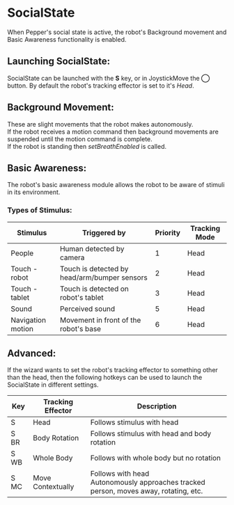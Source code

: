 # SocialState

When Pepper's social state is active, the robot's Background movement and Basic Awareness functionality is enabled.

## Launching SocialState:
SocialState can be launched with the **S** key, or in JoystickMove the **◯** button. By default the robot's tracking effector is set to it's *Head*.


## Background Movement:
These are slight movements that the robot makes autonomously. <br> If the robot receives a motion command then background movements are suspended until the motion command is complete. <br> If the robot is standing then *setBreathEnabled* is called.

## Basic Awareness:
The robot's basic awareness module allows the robot to be aware of stimuli in its environment.

### Types of Stimulus:

| **Stimulus**  | **Triggered by**        | **Priority** | **Tracking Mode** |
| -------- | -------           | -------- | -------- |
| People | Human detected by camera | 1 | Head
| Touch - robot | Touch is detected by head/arm/bumper sensors| 2 | Head
| Touch - tablet | Touch is detected on robot's tablet| 3| Head
| Sound | Perceived sound| 5| Head
| Navigation motion | Movement in front of the robot's base | 6| Head

## Advanced:
If the wizard wants to set the robot's tracking effector to something other than the head, then the following hotkeys can be used to launch the SocialState in different settings. 

| **Key**  | **Tracking Effector** | **Description** 
| -------- | -------           | -------- |
| S | Head | Follows stimulus with head | 
| S BR | Body Rotation| Follows stimulus with head and body rotation | 
| S WB | Whole Body | Follows with whole body but no rotation| 
| S MC | Move Contextually |  Follows with head <br> Autonomously approaches tracked person, moves away, rotating, etc.
